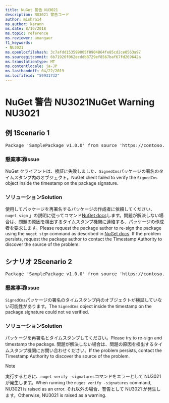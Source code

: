 ```yaml
---
title: NuGet 警告 NU3021
description: NU3021 警告コード
author: mishra14
ms.author: karann
ms.date: 8/16/2018
ms.topic: reference
ms.reviewer: anangaur
f1_keywords:
- NU3021
ms.openlocfilehash: 3c7afdd153599005f8904864fe85cd2ce0563a97
ms.sourcegitcommit: 6b71926f062ecddb8729ef8567baf67fd269642a
ms.translationtype: MT
ms.contentlocale: ja-JP
ms.lasthandoff: 04/22/2019
ms.locfileid: "59931732"
---
```

# <a name="nuget-warning-nu3021"></a><span data-ttu-id="a069a-103">NuGet 警告 NU3021</span><span class="sxs-lookup"><span data-stu-id="a069a-103">NuGet Warning NU3021</span></span>

## <a name="scenario-1"></a><span data-ttu-id="a069a-104">例 1</span><span class="sxs-lookup"><span data-stu-id="a069a-104">Scenario 1</span></span>

<pre>Package 'SamplePackage v1.0.0' from source 'https://contoso.com/index.json': The primary signature's timestamp signature validation failed.</pre>

### <a name="issue"></a><span data-ttu-id="a069a-105">懸案事項</span><span class="sxs-lookup"><span data-stu-id="a069a-105">Issue</span></span>

<span data-ttu-id="a069a-106">NuGet クライアントは、検証に失敗しました、`SignedCms`パッケージの署名のタイムスタンプ内のオブジェクト。</span><span class="sxs-lookup"><span data-stu-id="a069a-106">NuGet client failed to verify the `SignedCms` object inside the timestamp on the package signature.</span></span>


### <a name="solution"></a><span data-ttu-id="a069a-107">ソリューション</span><span class="sxs-lookup"><span data-stu-id="a069a-107">Solution</span></span>

<span data-ttu-id="a069a-108">使用してパッケージを再署名するパッケージの作成者に依頼してください、 `nuget sign` 」の説明に従ってコマンド[NuGet docs](https://docs.microsoft.com/en-us/nuget/create-packages/sign-a-package)します。問題が解決しない場合は、問題の原因を検出するタイムスタンプ機関に連絡する、パッケージの作成者を要求します。</span><span class="sxs-lookup"><span data-stu-id="a069a-108">Please request the package author to re-sign the package using the `nuget sign` command as described in [NuGet docs](https://docs.microsoft.com/en-us/nuget/create-packages/sign-a-package). If the problem persists, request the package author to contact the Timestamp Authority to discover the source of the problem.</span></span>



## <a name="scenario-2"></a><span data-ttu-id="a069a-109">シナリオ 2</span><span class="sxs-lookup"><span data-stu-id="a069a-109">Scenario 2</span></span>

<pre>Package 'SamplePackage v1.0.0' from source 'https://contoso.com/index.json': The timestamp signature validation failed.</pre>

### <a name="issue"></a><span data-ttu-id="a069a-110">懸案事項</span><span class="sxs-lookup"><span data-stu-id="a069a-110">Issue</span></span>

<span data-ttu-id="a069a-111">`SignedCms`パッケージの署名のタイムスタンプ内のオブジェクトが検証していない可能性があります。</span><span class="sxs-lookup"><span data-stu-id="a069a-111">The `SignedCms` object inside the timestamp on the package signature could not ve verified.</span></span>


### <a name="solution"></a><span data-ttu-id="a069a-112">ソリューション</span><span class="sxs-lookup"><span data-stu-id="a069a-112">Solution</span></span>

<span data-ttu-id="a069a-113">パッケージを再署名とタイムスタンプしてください。</span><span class="sxs-lookup"><span data-stu-id="a069a-113">Please try to re-sign and timestamp the package.</span></span> <span data-ttu-id="a069a-114">問題が解決しない場合は、問題の原因を検出するタイムスタンプ機関にお問い合わせください。</span><span class="sxs-lookup"><span data-stu-id="a069a-114">If the problem persists, contact the Timestamp Authority to discover the source of the problem.</span></span>


> [!Note]
> <span data-ttu-id="a069a-115">実行するときに、`nuget verify -signatures`コマンドをエラーとして NU3021 が発生します。</span><span class="sxs-lookup"><span data-stu-id="a069a-115">When running the `nuget verify -signatures` command, NU3021 is raised as an error.</span></span> <span data-ttu-id="a069a-116">それ以外の場合、警告として NU3021 が発生します。</span><span class="sxs-lookup"><span data-stu-id="a069a-116">Otherwise, NU3021 is raised as a warning.</span></span>